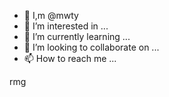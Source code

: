 - 👏 I,m @mwty
- 👀 I’m interested in ...
- 🌱 I’m currently learning ...
- 💞️ I’m looking to collaborate on ...
- 📫 How to reach me ...

<!---
963765328/963765328 is a ✨ special ✨ repository because its `README.md` (this file) appears on your GitHub profile.
You can click the Preview link to take a look at your changes.
---> rmg 
